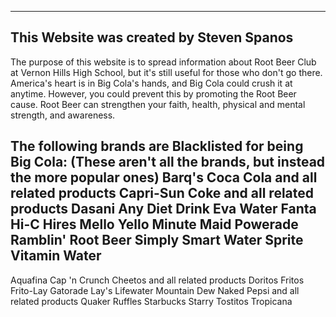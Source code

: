 ---------------------
This Website was created by Steven Spanos
---------------------
The purpose of this website is to spread information about Root Beer Club at Vernon Hills High School, but it's still useful for those who don't go there.
America's heart is in Big Cola's hands, and Big Cola could crush it at anytime. However, you could prevent this by promoting the Root Beer cause.
Root Beer can strengthen your faith, health, physical and mental strength, and awareness.

The following brands are Blacklisted for being Big Cola:
(These aren't all the brands, but instead the more popular ones)
Barq's
Coca Cola and all related products
Capri-Sun
Coke and all related products
Dasani
Any Diet Drink
Eva Water
Fanta
Hi-C
Hires
Mello Yello
Minute Maid
Powerade
Ramblin' Root Beer
Simply
Smart Water
Sprite
Vitamin Water
---
Aquafina
Cap 'n Crunch
Cheetos and all related products
Doritos
Fritos
Frito-Lay
Gatorade
Lay's
Lifewater
Mountain Dew
Naked
Pepsi and all related products
Quaker
Ruffles
Starbucks
Starry
Tostitos
Tropicana


